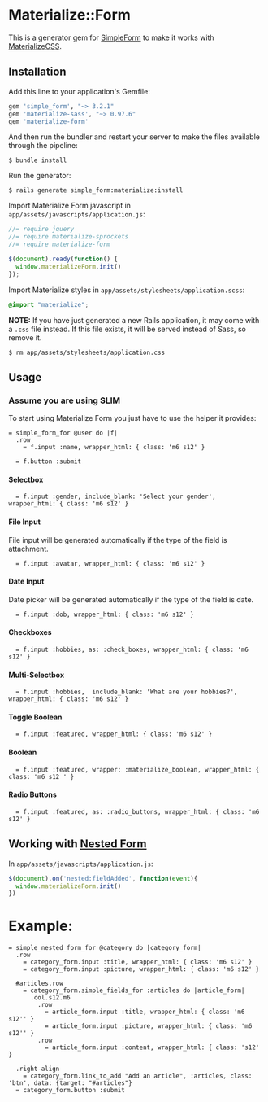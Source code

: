 # Materialize::Form

This is a generator gem for [SimpleForm](https://github.com/plataformatec/simple_form) to make it works with [MaterializeCSS](http://materializecss.com/).

## Installation

Add this line to your application's Gemfile:

```ruby
gem 'simple_form', "~> 3.2.1"
gem 'materialize-sass', "~> 0.97.6"
gem 'materialize-form'
```

And then run the bundler and restart your server to make the files available through the pipeline:
```console
$ bundle install
```

Run the generator:
```console
$ rails generate simple_form:materialize:install
```

Import Materialize Form javascript in `app/assets/javascripts/application.js`:

```js
//= require jquery
//= require materialize-sprockets
//= require materialize-form

$(document).ready(function() {
  window.materializeForm.init()
});
```

Import Materialize styles in `app/assets/stylesheets/application.scss`:

```scss
@import "materialize";
```

**NOTE:** If you have just generated a new Rails application, it  may come with a `.css` file instead. If this file exists, it will be served instead of Sass, so remove it.

```console
$ rm app/assets/stylesheets/application.css
```

## Usage
### Assume you are using SLIM

To start using Materialize Form you just have to use the helper it provides:

```slim
= simple_form_for @user do |f|  
  .row
    = f.input :name, wrapper_html: { class: 'm6 s12' }

  = f.button :submit
```

#### Selectbox

```slim
  = f.input :gender, include_blank: 'Select your gender', wrapper_html: { class: 'm6 s12' }
```

#### File Input

File input will be generated automatically if the type of the field is attachment.

```slim
  = f.input :avatar, wrapper_html: { class: 'm6 s12' }
```

#### Date Input

Date picker will be generated automatically if the type of the field is date.

```slim
  = f.input :dob, wrapper_html: { class: 'm6 s12' }
```

#### Checkboxes
```slim
  = f.input :hobbies, as: :check_boxes, wrapper_html: { class: 'm6 s12' }
```

#### Multi-Selectbox
```slim
  = f.input :hobbies,  include_blank: 'What are your hobbies?', wrapper_html: { class: 'm6 s12' }
```

#### Toggle Boolean
```slim
  = f.input :featured, wrapper_html: { class: 'm6 s12' }
```

#### Boolean
```slim
  = f.input :featured, wrapper: :materialize_boolean, wrapper_html: { class: 'm6 s12 ' }
```

#### Radio Buttons
```slim
  = f.input :featured, as: :radio_buttons, wrapper_html: { class: 'm6 s12' }
```

## Working with [Nested Form](https://github.com/ryanb/nested_form)

In `app/assets/javascripts/application.js`:

```js
$(document).on('nested:fieldAdded', function(event){
  window.materializeForm.init()
})
```

# Example:
```slim
= simple_nested_form_for @category do |category_form|  
  .row
    = category_form.input :title, wrapper_html: { class: 'm6 s12' }
    = category_form.input :picture, wrapper_html: { class: 'm6 s12' }

  #articles.row
    = category_form.simple_fields_for :articles do |article_form|
      .col.s12.m6
        .row
          = article_form.input :title, wrapper_html: { class: 'm6 s12'' }
          = article_form.input :picture, wrapper_html: { class: 'm6 s12'' }
        .row
          = article_form.input :content, wrapper_html: { class: 's12' }

  .right-align
    = category_form.link_to_add "Add an article", :articles, class: 'btn', data: {target: "#articles"}
  = category_form.button :submit
```
